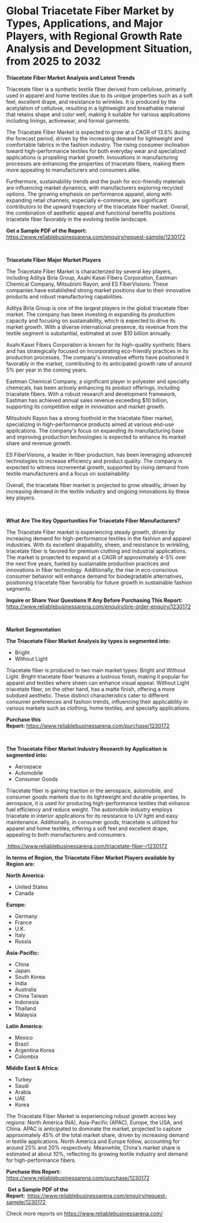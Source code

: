<p><h1>Global Triacetate Fiber Market by Types, Applications, and Major Players, with Regional Growth Rate Analysis and Development Situation, from 2025 to 2032</h1></p><p><strong>Triacetate Fiber Market Analysis and Latest Trends</strong></p>
<p><p>Triacetate fiber is a synthetic textile fiber derived from cellulose, primarily used in apparel and home textiles due to its unique properties such as a soft feel, excellent drape, and resistance to wrinkles. It is produced by the acetylation of cellulose, resulting in a lightweight and breathable material that retains shape and color well, making it suitable for various applications including linings, activewear, and formal garments.</p><p>The Triacetate Fiber Market is expected to grow at a CAGR of 13.6% during the forecast period, driven by the increasing demand for lightweight and comfortable fabrics in the fashion industry. The rising consumer inclination toward high-performance textiles for both everyday wear and specialized applications is propelling market growth. Innovations in manufacturing processes are enhancing the properties of triacetate fibers, making them more appealing to manufacturers and consumers alike. </p><p>Furthermore, sustainability trends and the push for eco-friendly materials are influencing market dynamics, with manufacturers exploring recycled options. The growing emphasis on performance apparel, along with expanding retail channels, especially e-commerce, are significant contributors to the upward trajectory of the triacetate fiber market. Overall, the combination of aesthetic appeal and functional benefits positions triacetate fiber favorably in the evolving textile landscape.</p></p>
<p><strong>Get a Sample PDF of the Report:&nbsp;</strong> <a href="https://www.reliablebusinessarena.com/enquiry/request-sample/1230172?utm_campaign=3181&utm_medium=2&utm_source=Github&utm_content=ia&utm_term=01042025&utm_id=triacetate-fiber">https://www.reliablebusinessarena.com/enquiry/request-sample/1230172</a></p>
<p>&nbsp;</p>
<p><strong>Triacetate Fiber Major Market Players</strong></p>
<p><p>The Triacetate Fiber Market is characterized by several key players, including Aditya Birla Group, Asahi Kasei Fibers Corporation, Eastman Chemical Company, Mitsubishi Rayon, and ES FiberVisions. These companies have established strong market positions due to their innovative products and robust manufacturing capabilities.</p><p>Aditya Birla Group is one of the largest players in the global triacetate fiber market. The company has been investing in expanding its production capacity and focusing on sustainability, which is expected to drive its market growth. With a diverse international presence, its revenue from the textile segment is substantial, estimated at over $10 billion annually.</p><p>Asahi Kasei Fibers Corporation is known for its high-quality synthetic fibers and has strategically focused on incorporating eco-friendly practices in its production processes. The company's innovative efforts have positioned it favorably in the market, contributing to its anticipated growth rate of around 5% per year in the coming years.</p><p>Eastman Chemical Company, a significant player in polyester and specialty chemicals, has been actively enhancing its product offerings, including triacetate fibers. With a robust research and development framework, Eastman has achieved annual sales revenue exceeding $10 billion, supporting its competitive edge in innovation and market growth.</p><p>Mitsubishi Rayon has a strong foothold in the triacetate fiber market, specializing in high-performance products aimed at various end-use applications. The company's focus on expanding its manufacturing base and improving production technologies is expected to enhance its market share and revenue growth.</p><p>ES FiberVisions, a leader in fiber production, has been leveraging advanced technologies to increase efficiency and product quality. The company is expected to witness incremental growth, supported by rising demand from textile manufacturers and a focus on sustainability.</p><p>Overall, the triacetate fiber market is projected to grow steadily, driven by increasing demand in the textile industry and ongoing innovations by these key players.</p></p>
<p>&nbsp;</p>
<p><strong>What Are The Key Opportunities For Triacetate Fiber Manufacturers?</strong></p>
<p><p>The Triacetate Fiber market is experiencing steady growth, driven by increasing demand for high-performance textiles in the fashion and apparel industries. With its excellent drapability, sheen, and resistance to wrinkling, triacetate fiber is favored for premium clothing and industrial applications. The market is projected to expand at a CAGR of approximately 4-5% over the next five years, fueled by sustainable production practices and innovations in fiber technology. Additionally, the rise in eco-conscious consumer behavior will enhance demand for biodegradable alternatives, positioning triacetate fiber favorably for future growth in sustainable fashion segments.</p></p>
<p><strong>Inquire or Share Your Questions If Any Before Purchasing This Report:</strong> <a href="https://www.reliablebusinessarena.com/enquiry/pre-order-enquiry/1230172?utm_campaign=3181&utm_medium=2&utm_source=Github&utm_content=ia&utm_term=01042025&utm_id=triacetate-fiber">https://www.reliablebusinessarena.com/enquiry/pre-order-enquiry/1230172</a></p>
<p>&nbsp;</p>
<p><strong>Market Segmentation</strong></p>
<p><strong>The Triacetate Fiber Market Analysis by types is segmented into:</strong></p>
<p><ul><li>Bright</li><li>Without Light</li></ul></p>
<p><p>Triacetate fiber is produced in two main market types: Bright and Without Light. Bright triacetate fiber features a lustrous finish, making it popular for apparel and textiles where sheen can enhance visual appeal. Without Light triacetate fiber, on the other hand, has a matte finish, offering a more subdued aesthetic. These distinct characteristics cater to different consumer preferences and fashion trends, influencing their applicability in various markets such as clothing, home textiles, and specialty applications.</p></p>
<p><strong>Purchase this Report:&nbsp;</strong><a href="https://www.reliablebusinessarena.com/purchase/1230172?utm_campaign=3181&utm_medium=2&utm_source=Github&utm_content=ia&utm_term=01042025&utm_id=triacetate-fiber">https://www.reliablebusinessarena.com/purchase/1230172</a></p>
<p>&nbsp;</p>
<p><strong>The Triacetate Fiber Market Industry Research by Application is segmented into:</strong></p>
<p><ul><li>Aerospace</li><li>Automobile</li><li>Consumer Goods</li></ul></p>
<p><p>Triacetate fiber is gaining traction in the aerospace, automobile, and consumer goods markets due to its lightweight and durable properties. In aerospace, it is used for producing high-performance textiles that enhance fuel efficiency and reduce weight. The automobile industry employs triacetate in interior applications for its resistance to UV light and easy maintenance. Additionally, in consumer goods, triacetate is utilized for apparel and home textiles, offering a soft feel and excellent drape, appealing to both manufacturers and consumers.</p></p>
<p><a href="https://www.reliablebusinessarena.com/triacetate-fiber-r1230172?utm_campaign=3181&utm_medium=2&utm_source=Github&utm_content=ia&utm_term=01042025&utm_id=triacetate-fiber">&nbsp;https://www.reliablebusinessarena.com/triacetate-fiber-r1230172</a></p>
<p><strong>In terms of Region, the Triacetate Fiber Market Players available by Region are:</strong></p>
<p>
    <p> <strong> North America: </strong>
        <ul>
            <li>United States</li>
            <li>Canada</li>
        </ul>
        </p> 
    <p> <strong> Europe: </strong>
        <ul>
            <li>Germany</li>
            <li>France</li>
            <li>U.K.</li>
            <li>Italy</li>
            <li>Russia</li>
        </ul>
        </p> 
    <p> <strong> Asia-Pacific: </strong>
        <ul>
            <li>China</li>
            <li>Japan</li>
            <li>South Korea</li>
            <li>India</li>
            <li>Australia</li>
            <li>China Taiwan</li>
            <li>Indonesia</li>
            <li>Thailand</li>
            <li>Malaysia</li>
        </ul>
        </p> 
    <p> <strong> Latin America: </strong>
        <ul>
            <li>Mexico</li>
            <li>Brazil</li>
            <li>Argentina Korea</li>
            <li>Colombia</li>
        </ul>
        </p> 
    <p> <strong> Middle East & Africa: </strong>
        <ul>
            <li>Turkey</li>
            <li>Saudi</li>
            <li>Arabia</li>
            <li>UAE</li>
            <li>Korea</li>
        </ul>
    </p>
    </p>
<p><p>The Triacetate Fiber Market is experiencing robust growth across key regions: North America (NA), Asia-Pacific (APAC), Europe, the USA, and China. APAC is anticipated to dominate the market, projected to capture approximately 45% of the total market share, driven by increasing demand in textile applications. North America and Europe follow, accounting for around 25% and 20% respectively. Meanwhile, China's market share is estimated at about 10%, reflecting its growing textile industry and demand for high-performance fibers.</p></p>
<p><strong>Purchase this Report: </strong><a href="https://www.reliablebusinessarena.com/purchase/1230172?utm_campaign=3181&utm_medium=2&utm_source=Github&utm_content=ia&utm_term=01042025&utm_id=triacetate-fiber">https://www.reliablebusinessarena.com/purchase/1230172</a></p>
<p>&nbsp;<strong>Get a Sample PDF of the Report:&nbsp;&nbsp;</strong><a href="https://www.reliablebusinessarena.com/enquiry/request-sample/1230172?utm_campaign=3181&utm_medium=2&utm_source=Github&utm_content=ia&utm_term=01042025&utm_id=triacetate-fiber">https://www.reliablebusinessarena.com/enquiry/request-sample/1230172</a></p>
<p><strong></strong></p>
<p>Check more reports on <a href="https://www.reliablebusinessarena.com/?utm_campaign=3181&utm_medium=2&utm_source=Github&utm_content=ia&utm_term=01042025&utm_id=triacetate-fiber">https://www.reliablebusinessarena.com/</a></p>
